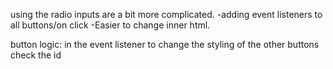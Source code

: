 using the radio inputs are a bit more complicated.
-adding event listeners to all buttons/on click
-Easier to change inner html.

button logic:
    in the event listener to change the styling of the other buttons check the id